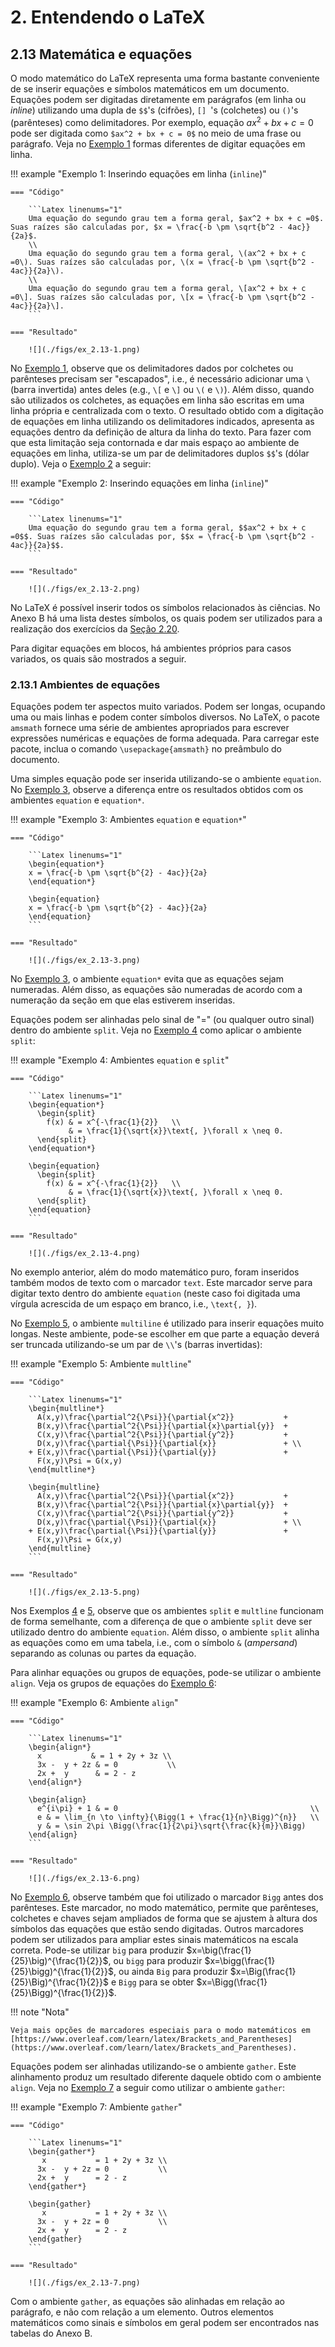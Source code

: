 # 2. Entendendo o LaTeX

## 2.13 Matemática e equações

O modo matemático do LaTeX representa uma forma bastante conveniente de se inserir equações e símbolos matemáticos em um documento. Equações podem ser digitadas diretamente em parágrafos (em linha ou *inline*) utilizando uma dupla de `$$`'s (cifrões), `[] `'s (colchetes) ou `()`'s (parênteses) como delimitadores. Por exemplo, equação $ax^2 + bx + c = 0$ pode ser digitada como `$ax^2 + bx + c = 0$` no meio de uma frase ou parágrafo. Veja no [Exemplo 1](#exe_eq0) formas diferentes de digitar equações em linha.

!!! example "<a id="exe_eq0"></a>Exemplo 1: Inserindo equações em linha (`inline`)"

    === "Código"

        ```Latex linenums="1"
        Uma equação do segundo grau tem a forma geral, $ax^2 + bx + c =0$. Suas raízes são calculadas por, $x = \frac{-b \pm \sqrt{b^2 - 4ac}}{2a}$.
        \\
        Uma equação do segundo grau tem a forma geral, \(ax^2 + bx + c =0\). Suas raízes são calculadas por, \(x = \frac{-b \pm \sqrt{b^2 - 4ac}}{2a}\).
        \\
        Uma equação do segundo grau tem a forma geral, \[ax^2 + bx + c =0\]. Suas raízes são calculadas por, \[x = \frac{-b \pm \sqrt{b^2 - 4ac}}{2a}\].
        ```

    === "Resultado"

        ![](./figs/ex_2.13-1.png)

No [Exemplo 1](#exe_eq0), observe que os delimitadores dados por colchetes ou parênteses precisam ser "escapados", i.e., é necessário adicionar uma `\` (barra invertida) antes deles (e.g., `\[` e `\]` ou `\(` e `\)`). Além disso, quando são utilizados os colchetes, as equações em linha são escritas em uma linha própria e centralizada com o texto. O resultado obtido com a digitação de equações em linha utilizando os delimitadores indicados, apresenta as equações dentro da definição de altura da linha do texto. Para fazer com que esta limitação seja contornada e dar mais espaço ao ambiente de equações em linha, utiliza-se um par de delimitadores duplos `$$`'s (dólar duplo). Veja o [Exemplo 2](#exe_eq00) a seguir:

!!! example "<a id="exe_eq00"></a>Exemplo 2: Inserindo equações em linha (`inline`)"

    === "Código"

        ```Latex linenums="1"
        Uma equação do segundo grau tem a forma geral, $$ax^2 + bx + c =0$$. Suas raízes são calculadas por, $$x = \frac{-b \pm \sqrt{b^2 - 4ac}}{2a}$$.
        ```

    === "Resultado"

        ![](./figs/ex_2.13-2.png)

No LaTeX é possível inserir todos os símbolos relacionados às ciências. No Anexo B há uma lista destes símbolos, os quais podem ser utilizados para a realização dos exercícios da [Seção 2.20](../exercicios/#220-exercicios).

Para digitar equações em blocos, há ambientes próprios para casos variados, os quais são mostrados a seguir.

### 2.13.1 Ambientes de equações

Equações podem ter aspectos muito variados. Podem ser longas, ocupando uma ou mais linhas e podem conter símbolos diversos. No LaTeX, o pacote `amsmath` fornece uma série de ambientes apropriados para escrever expressões numéricas e equações de forma adequada. Para carregar este pacote, inclua o comando `\usepackage{amsmath}` no preâmbulo do documento.

Uma simples equação pode ser inserida utilizando-se o ambiente `equation`. No [Exemplo 3](#exe_eq1), observe a diferença entre os resultados obtidos com os ambientes `equation` e `equation*`.

!!! example "<a id="exe_eq1"></a>Exemplo 3: Ambientes `equation` e `equation*`"

    === "Código"

        ```Latex linenums="1"
        \begin{equation*}
        x = \frac{-b \pm \sqrt{b^{2} - 4ac}}{2a}
        \end{equation*}

        \begin{equation}
        x = \frac{-b \pm \sqrt{b^{2} - 4ac}}{2a}
        \end{equation}
        ```

    === "Resultado"

        ![](./figs/ex_2.13-3.png)

No [Exemplo 3](#exe_eq1), o ambiente `equation*` evita que as equações sejam numeradas. Além disso, as equações são numeradas de acordo com a numeração da seção em que elas estiverem inseridas. 

Equações podem ser alinhadas pelo sinal de "=" (ou qualquer outro sinal) dentro do ambiente `split`. Veja no [Exemplo 4](#exe_eq2) como aplicar o ambiente `split`: 

!!! example "<a id="exe_eq2"></a>Exemplo 4: Ambientes `equation` e `split`"

    === "Código"

        ```Latex linenums="1"
        \begin{equation*}
          \begin{split}
            f(x) & = x^{-\frac{1}{2}}   \\
                 & = \frac{1}{\sqrt{x}}\text{, }\forall x \neq 0.
          \end{split}
        \end{equation*}

        \begin{equation}
          \begin{split}
            f(x) & = x^{-\frac{1}{2}}   \\
                 & = \frac{1}{\sqrt{x}}\text{, }\forall x \neq 0.
          \end{split}
        \end{equation}
        ```

    === "Resultado"

        ![](./figs/ex_2.13-4.png)

No exemplo anterior, além do modo matemático puro, foram inseridos também modos de texto com o marcador `text`. Este marcador serve para digitar texto dentro do ambiente `equation` (neste caso foi digitada uma vírgula acrescida de um espaço em branco, i.e., `\text{, }`).

No [Exemplo 5](#exe_eq3), o ambiente `multiline` é utilizado para inserir equações muito longas. Neste ambiente, pode-se escolher em que parte a equação deverá ser truncada utilizando-se um par de `\\`'s (barras invertidas):

!!! example "<a id="exe_eq3"></a>Exemplo 5: Ambiente `multline`"

    === "Código"

        ```Latex linenums="1"
        \begin{multline*}
          A(x,y)\frac{\partial^2{\Psi}}{\partial{x^2}}           + 
          B(x,y)\frac{\partial^2{\Psi}}{\partial{x}\partial{y}}  +
          C(x,y)\frac{\partial^2{\Psi}}{\partial{y^2}}           +
          D(x,y)\frac{\partial{\Psi}}{\partial{x}}               + \\
        + E(x,y)\frac{\partial{\Psi}}{\partial{y}}               +
          F(x,y)\Psi = G(x,y)
        \end{multline*}

        \begin{multline}
          A(x,y)\frac{\partial^2{\Psi}}{\partial{x^2}}           + 
          B(x,y)\frac{\partial^2{\Psi}}{\partial{x}\partial{y}}  +
          C(x,y)\frac{\partial^2{\Psi}}{\partial{y^2}}           +
          D(x,y)\frac{\partial{\Psi}}{\partial{x}}               + \\
        + E(x,y)\frac{\partial{\Psi}}{\partial{y}}               +
          F(x,y)\Psi = G(x,y)
        \end{multline}
        ```

    === "Resultado"

        ![](./figs/ex_2.13-5.png)

Nos Exemplos [4](#exe_eq2) e [5](#exe_eq3), observe que os ambientes `split` e `multline` funcionam de forma semelhante, com a diferença de que o ambiente `split` deve ser utilizado dentro do ambiente `equation`. Além disso, o ambiente `split` alinha as equações como em uma tabela, i.e., com o símbolo `&` (*ampersand*) separando as colunas ou partes da equação.

Para alinhar equações ou grupos de equações, pode-se utilizar o ambiente `align`. Veja os grupos de equações do [Exemplo 6](#exe_eq4):

!!! example "<a id="exe_eq4"></a>Exemplo 6: Ambiente `align`"

    === "Código"

        ```Latex linenums="1"
        \begin{align*}
          x           & = 1 + 2y + 3z \\ 
          3x -  y + 2z & = 0           \\
          2x +  y      & = 2 - z
        \end{align*}

        \begin{align}
          e^{i\pi} + 1 & = 0                                           \\
          e & = \lim_{n \to \infty}{\Bigg(1 + \frac{1}{n}\Bigg)^{n}}   \\
          y & = \sin 2\pi \Bigg(\frac{1}{2\pi}\sqrt{\frac{k}{m}}\Bigg)
        \end{align}
        ```

    === "Resultado"

        ![](./figs/ex_2.13-6.png)

No [Exemplo 6](#exe_eq4), observe também que foi utilizado o marcador `Bigg` antes dos parênteses. Este marcador, no modo matemático, permite que parênteses, colchetes e chaves sejam ampliados de forma que se ajustem à altura dos símbolos das equações que estão sendo digitadas. Outros marcadores podem ser utilizados para ampliar estes sinais matemáticos na escala correta. Pode-se utilizar `big` para produzir $x=\big(\frac{1}{25}\big)^{\frac{1}{2}}$, ou `bigg` para produzir $x=\bigg(\frac{1}{25}\bigg)^{\frac{1}{2}}$, ou ainda `Big` para produzir $x=\Big(\frac{1}{25}\Big)^{\frac{1}{2}}$ e `Bigg` para se obter $x=\Bigg(\frac{1}{25}\Bigg)^{\frac{1}{2}}$.

!!! note "Nota"

    Veja mais opções de marcadores especiais para o modo matemáticos em [https://www.overleaf.com/learn/latex/Brackets_and_Parentheses](https://www.overleaf.com/learn/latex/Brackets_and_Parentheses).

Equações podem ser alinhadas utilizando-se o ambiente `gather`. Este alinhamento produz um resultado diferente daquele obtido com o ambiente `align`. Veja no [Exemplo 7](#exe_eq5) a seguir como utilizar o ambiente `gather`:

!!! example "<a id="exe_eq5"></a>Exemplo 7: Ambiente `gather`"

    === "Código"

        ```Latex linenums="1"
        \begin{gather*}
           x           = 1 + 2y + 3z \\ 
          3x -  y + 2z = 0           \\
          2x +  y      = 2 - z
        \end{gather*}

        \begin{gather}
           x           = 1 + 2y + 3z \\ 
          3x -  y + 2z = 0           \\
          2x +  y      = 2 - z
        \end{gather}
        ```

    === "Resultado"

        ![](./figs/ex_2.13-7.png)

Com o ambiente `gather`, as equações são alinhadas em relação ao parágrafo, e não com relação a um elemento. Outros elementos matemáticos como sinais e símbolos em geral podem ser encontrados nas tabelas do Anexo B.